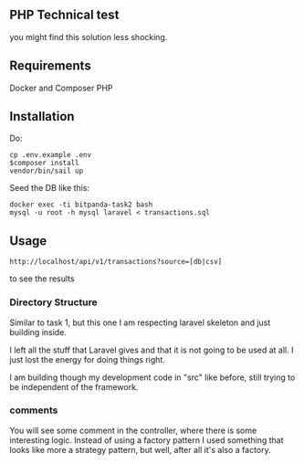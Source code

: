 ## PHP Technical test

you might find this solution less shocking.

## Requirements

Docker and Composer PHP

## Installation

Do:

```shell
cp .env.example .env
$composer install
vendor/bin/sail up
```

Seed the DB like this:

```shell
docker exec -ti bitpanda-task2 bash
mysql -u root -h mysql laravel < transactions.sql 

```


## Usage

`http://localhost/api/v1/transactions?source=[db|csv]`

to see the results

### Directory Structure

Similar to task 1, but this one I am respecting laravel skeleton and just building inside.

I left all the stuff that Laravel gives and that it is not going to be used at all. I just lost
the energy for doing things right.

I am building though my development code in "src" like before, still trying to be independent
of the framework.

### comments

You will see some comment in the controller, where there is some interesting logic. Instead of using
a factory pattern I used something that looks like more a strategy pattern, but well, after all
it's also a factory.
